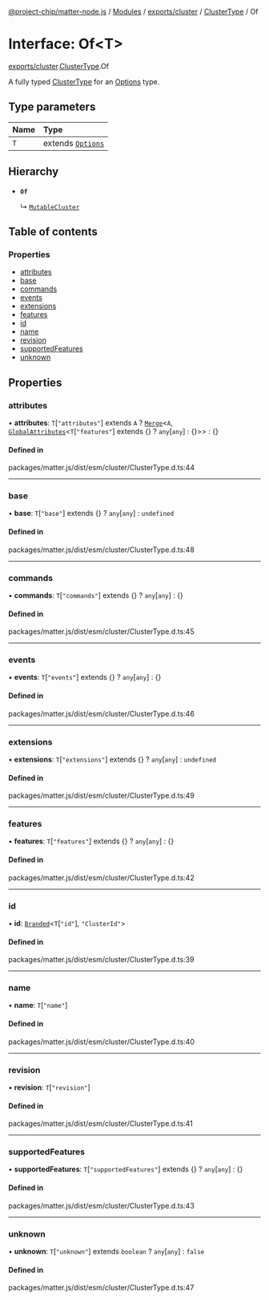 [@project-chip/matter-node.js](../README.md) / [Modules](../modules.md) / [exports/cluster](../modules/exports_cluster.md) / [ClusterType](../modules/exports_cluster.ClusterType.md) / Of

# Interface: Of\<T\>

[exports/cluster](../modules/exports_cluster.md).[ClusterType](../modules/exports_cluster.ClusterType.md).Of

A fully typed [ClusterType](../modules/exports_cluster.md#clustertype) for an [Options](../modules/exports_cluster.ClusterType.md#options) type.

## Type parameters

| Name | Type |
| :------ | :------ |
| `T` | extends [`Options`](../modules/exports_cluster.ClusterType.md#options) |

## Hierarchy

- **`Of`**

  ↳ [`MutableCluster`](exports_cluster.MutableCluster-1.md)

## Table of contents

### Properties

- [attributes](exports_cluster.ClusterType.Of.md#attributes)
- [base](exports_cluster.ClusterType.Of.md#base)
- [commands](exports_cluster.ClusterType.Of.md#commands)
- [events](exports_cluster.ClusterType.Of.md#events)
- [extensions](exports_cluster.ClusterType.Of.md#extensions)
- [features](exports_cluster.ClusterType.Of.md#features)
- [id](exports_cluster.ClusterType.Of.md#id)
- [name](exports_cluster.ClusterType.Of.md#name)
- [revision](exports_cluster.ClusterType.Of.md#revision)
- [supportedFeatures](exports_cluster.ClusterType.Of.md#supportedfeatures)
- [unknown](exports_cluster.ClusterType.Of.md#unknown)

## Properties

### attributes

• **attributes**: `T`[``"attributes"``] extends `A` ? [`Merge`](../modules/util_export.md#merge)\<`A`, [`GlobalAttributes`](../modules/exports_cluster.md#globalattributes)\<`T`[``"features"``] extends {} ? `any`[`any`] : {}\>\> : {}

#### Defined in

packages/matter.js/dist/esm/cluster/ClusterType.d.ts:44

___

### base

• **base**: `T`[``"base"``] extends {} ? `any`[`any`] : `undefined`

#### Defined in

packages/matter.js/dist/esm/cluster/ClusterType.d.ts:48

___

### commands

• **commands**: `T`[``"commands"``] extends {} ? `any`[`any`] : {}

#### Defined in

packages/matter.js/dist/esm/cluster/ClusterType.d.ts:45

___

### events

• **events**: `T`[``"events"``] extends {} ? `any`[`any`] : {}

#### Defined in

packages/matter.js/dist/esm/cluster/ClusterType.d.ts:46

___

### extensions

• **extensions**: `T`[``"extensions"``] extends {} ? `any`[`any`] : `undefined`

#### Defined in

packages/matter.js/dist/esm/cluster/ClusterType.d.ts:49

___

### features

• **features**: `T`[``"features"``] extends {} ? `any`[`any`] : {}

#### Defined in

packages/matter.js/dist/esm/cluster/ClusterType.d.ts:42

___

### id

• **id**: [`Branded`](../modules/util_export.md#branded)\<`T`[``"id"``], ``"ClusterId"``\>

#### Defined in

packages/matter.js/dist/esm/cluster/ClusterType.d.ts:39

___

### name

• **name**: `T`[``"name"``]

#### Defined in

packages/matter.js/dist/esm/cluster/ClusterType.d.ts:40

___

### revision

• **revision**: `T`[``"revision"``]

#### Defined in

packages/matter.js/dist/esm/cluster/ClusterType.d.ts:41

___

### supportedFeatures

• **supportedFeatures**: `T`[``"supportedFeatures"``] extends {} ? `any`[`any`] : {}

#### Defined in

packages/matter.js/dist/esm/cluster/ClusterType.d.ts:43

___

### unknown

• **unknown**: `T`[``"unknown"``] extends `boolean` ? `any`[`any`] : ``false``

#### Defined in

packages/matter.js/dist/esm/cluster/ClusterType.d.ts:47
